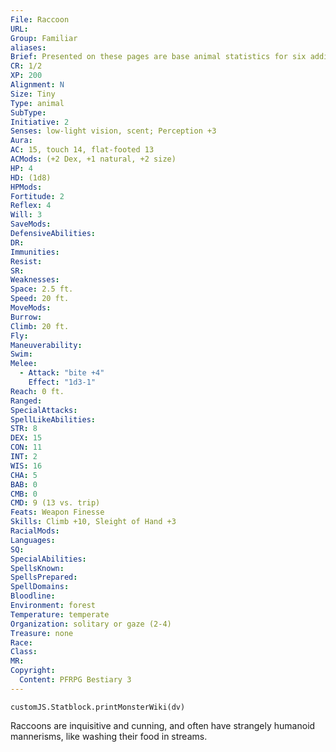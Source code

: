 ```yaml
---
File: Raccoon
URL: 
Group: Familiar
aliases: 
Brief: Presented on these pages are base animal statistics for six additional familiars beyond those most commonly used by spellcasters-of course, these statistics can also be used for normal animals as well. These familiars utilize all the standard rules for familiars presented on pages 82-83 of the Core Rulebook. Tiny or smaller familiars in this section use Dexterity to modify Climb and Swim skill checks.
CR: 1/2
XP: 200
Alignment: N
Size: Tiny
Type: animal
SubType: 
Initiative: 2
Senses: low-light vision, scent; Perception +3
Aura: 
AC: 15, touch 14, flat-footed 13
ACMods: (+2 Dex, +1 natural, +2 size)
HP: 4
HD: (1d8)
HPMods: 
Fortitude: 2
Reflex: 4
Will: 3
SaveMods: 
DefensiveAbilities: 
DR: 
Immunities: 
Resist: 
SR: 
Weaknesses: 
Space: 2.5 ft.
Speed: 20 ft.
MoveMods: 
Burrow: 
Climb: 20 ft.
Fly: 
Maneuverability: 
Swim: 
Melee: 
  - Attack: "bite +4"
    Effect: "1d3-1"
Reach: 0 ft.
Ranged: 
SpecialAttacks: 
SpellLikeAbilities: 
STR: 8
DEX: 15
CON: 11
INT: 2
WIS: 16
CHA: 5
BAB: 0
CMB: 0
CMD: 9 (13 vs. trip)
Feats: Weapon Finesse
Skills: Climb +10, Sleight of Hand +3
RacialMods: 
Languages: 
SQ: 
SpecialAbilities: 
SpellsKnown: 
SpellsPrepared: 
SpellDomains: 
Bloodline: 
Environment: forest
Temperature: temperate
Organization: solitary or gaze (2-4)
Treasure: none
Race: 
Class: 
MR: 
Copyright:
  Content: PFRPG Bestiary 3
---
```

```dataviewjs
customJS.Statblock.printMonsterWiki(dv)
```
Raccoons are inquisitive and cunning, and often have strangely humanoid mannerisms, like washing their food in streams.
